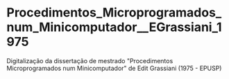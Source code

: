 # Procedimentos_Microprogramados_num_Minicomputador__EGrassiani_1975
Digitalização da dissertação de mestrado "Procedimentos Microprogramados num Minicomputador" de Edit Grassiani (1975 - EPUSP)
